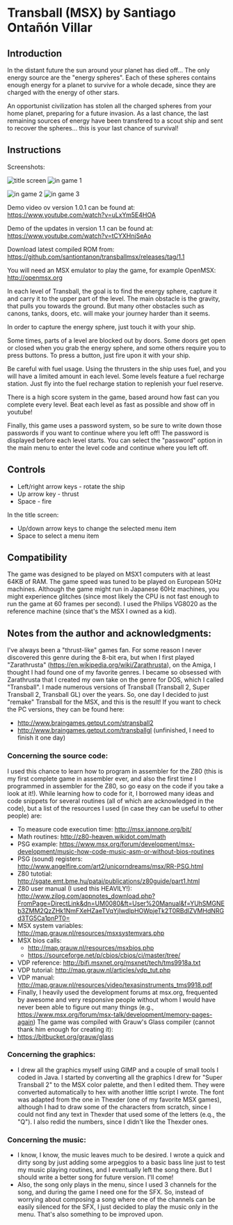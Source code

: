 # Transball (MSX) by Santiago Ontañón Villar

## Introduction

In the distant future the sun around your planet has died off... The only energy source are the "energy spheres". Each of these spheres contains enough energy for a planet to survive for a whole decade, since they are charged with the energy of other stars. 

An opportunist civilization has stolen all the charged spheres from your home planet, preparing for a future invasion. As a last chance, the last remaining sources of energy have been transfered to a scout ship and sent to recover the spheres... this is your last chance of survival!


## Instructions

Screenshots:

![title screen](https://github.com/santiontanon/transballmsx/blob/master/screenshots/v1.0/sshot1.png?raw=true)
![in game 1](https://github.com/santiontanon/transballmsx/blob/master/screenshots/v1.0/sshot2.png?raw=true)

![in game 2](https://github.com/santiontanon/transballmsx/blob/master/screenshots/v1.0/sshot3.png?raw=true)
![in game 3](https://github.com/santiontanon/transballmsx/blob/master/screenshots/v1.0/sshot4.png?raw=true)


Demo video ov version 1.0.1 can be found at: https://www.youtube.com/watch?v=uLxYm5E4HOA

Demo of the updates in version 1.1 can be found at: https://www.youtube.com/watch?v=tCYXHnjSeAo

Download latest compiled ROM from: https://github.com/santiontanon/transballmsx/releases/tag/1.1

You will need an MSX emulator to play the game, for example OpenMSX: http://openmsx.org

In each level of Transball, the goal is to find the energy sphere, capture it and carry it to the upper part of the level. The main obstacle is the gravity, that pulls you towards the ground. But many other obstacles such as canons, tanks, doors, etc. will make your journey harder than it seems.

In order to capture the energy sphere, just touch it with your ship.

Some times, parts of a level are blocked out by doors. Some doors get open or closed when you grab the energy sphere, and some others require you to press buttons. To press a button, just fire upon it with your ship.

Be careful with fuel usage. Using the thrusters in the ship uses fuel, and you will have a limited amount in each level. Some levels feature a fuel recharge station. Just fly into the fuel recharge station to replenish your fuel reserve.

There is a high score system in the game, based around how fast can you complete every level. Beat each level as fast as possible and show off in youtube!

Finally, this game uses a password system, so be sure to write down those passwords if you want to continue where you left off! The password is displayed before each level starts. You can select the "password" option in the main menu to enter the level code and continue where you left off. 


## Controls

* Left/right arrow keys - rotate the ship
* Up arrow key          - thrust
* Space                 - fire

In the title screen:
* Up/down arrow keys to change the selected menu item
* Space to select a menu item


## Compatibility

The game was designed to be played on MSX1 computers with at least 64KB of RAM. The game speed was tuned to be played on European 50Hz machines. Although the game might run in Japanese 60Hz machines, you might experience glitches (since most likely the CPU is not fast enough to run the game at 60 frames per second). I used the Philips VG8020 as the reference machine (since that's the MSX I owned as a kid).


## Notes from the author and acknowledgments:

I've always been a "thrust-like" games fan. For some reason I never discovered this genre during the 8-bit era, but when I first played "Zarathrusta" (https://en.wikipedia.org/wiki/Zarathrusta), on the Amiga, I thought I had found one of my favorite genres. I became so obsessed with Zarathrusta that I created my own take on the genre for DOS, which I called "Transball". I made numerous versions of Transball (Transball 2, Super Transball 2, Transball GL) over the years. So, one day I decided to just "remake" Transball for the MSX, and this is the result! If you want to check the PC versions, they can be found here:
* http://www.braingames.getput.com/stransball2
* http://www.braingames.getput.com/transballgl (unfinished, I need to finish it one day)

### Concerning the source code:
I used this chance to learn how to program in assembler for the Z80 (this is my first complete game in assembler ever, and also the first time I programmed in assembler for the Z80, so go easy on the code if you take a look at it!). While learning how to code for it, I borrowed many ideas and code snippets for several routines (all of which are acknowledged in the code), but a list of the resources I used (in case they can be useful to other people) are:
* To measure code execution time: http://msx.jannone.org/bit/
* Math routines: http://z80-heaven.wikidot.com/math
* PSG example: https://www.msx.org/forum/development/msx-development/music-how-code-music-asm-or-without-bios-routines
* PSG (sound) registers: http://www.angelfire.com/art2/unicorndreams/msx/RR-PSG.html
* Z80 tutotial: http://sgate.emt.bme.hu/patai/publications/z80guide/part1.html
* Z80 user manual (I used this HEAVILY!): http://www.zilog.com/appnotes_download.php?FromPage=DirectLink&dn=UM0080&ft=User%20Manual&f=YUhSMGNEb3ZMM2QzZHk1NmFXeHZaeTVqYjIwdlpHOWpjeTk2T0RBdlZVMHdNRGd3TG5Ca1pnPT0=
* MSX system variables: http://map.grauw.nl/resources/msxsystemvars.php
* MSX bios calls: 
    * http://map.grauw.nl/resources/msxbios.php
    * https://sourceforge.net/p/cbios/cbios/ci/master/tree/
* VDP reference: http://bifi.msxnet.org/msxnet/tech/tms9918a.txt
* VDP tutorial: http://map.grauw.nl/articles/vdp_tut.php
* VDP manual: http://map.grauw.nl/resources/video/texasinstruments_tms9918.pdf
* Finally, I heavily used the development forums at msx.org, frequented by awesome and very responsive people without whom I would have never been able to figure out many things (e.g., https://www.msx.org/forum/msx-talk/development/memory-pages-again)
The game was compiled with Grauw's Glass compiler (cannot thank him enough for creating it):
* https://bitbucket.org/grauw/glass

### Concerning the graphics:
* I drew all the graphics myself using GIMP and a couple of small tools I coded in Java. I started by converting all the graphics I drew for "Super Transball 2" to the MSX color palette, and then I edited them. They were converted automatically to hex with another little script I wrote. The font was adapted from the one in Thexder (one of my favorite MSX games), although I had to draw some of the characters from scratch, since I could not find any text in Thexder that used some of the letters (e.q., the "Q"). I also redid the numbers, since I didn't like the Thexder ones.

### Concerning the music:
* I know, I know, the music leaves much to be desired. I wrote a quick and dirty song by just adding some arpeggios to a basic bass line just to test my music playing routines, and I eventually left the song there. But I should write a better song for future version. I'll come!
* Also, the song only plays in the menu, since I used 3 channels for the song, and during the game I need one for the SFX. So, instead of worrying about composing a song where one of the channels can be easily silenced for the SFX, I just decided to play the music only in the menu. That's also something to be improved upon.


